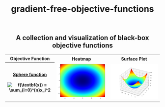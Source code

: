<H1 align="center">
    gradient-free-objective-functions
</H1>

<br>

<H2 align="center">
    A collection and visualization of black-box objective functions
</H2>


<table style="width:100%">
  <tr>
    <th> <b>Objective Function</b> </th>
    <th> <b>Heatmap</b> </th> 
    <th> <b>Surface Plot</b> </th>
  </tr>
  <tr>
    <th> <ins>Sphere function</ins> <br><br> <img src="https://latex.codecogs.com/png.image?\dpi{110}&space;f(\textbf{x})&space;=&space;\sum_{i=0}^{n}x_i^2" title="f(\textbf{x}) = \sum_{i=0}^{n}x_i^2" /> </th>
    <td> <img src="./doc/images/sphere_function_heatmap.png" width="100%"> </td>
    <td> <img src="./doc/images/sphere_function_surface.png" width="100%"> </td>
  </tr>
</table>

